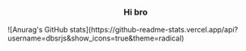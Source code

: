 <h3 align="center">Hi bro</h3>
![Anurag's GitHub stats](https://github-readme-stats.vercel.app/api?username=dbsrjs&show_icons=true&theme=radical)
